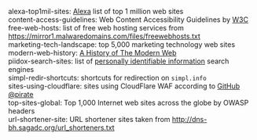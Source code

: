 alexa-top1mil-sites: [Alexa](https://www.alexa.com) list of top 1 million web sites  
content-access-guidelines: Web Content Accessibility Guidelines by [W3C](https://www.w3.org "World Wide Web Consortium")  
free-web-hosts: list of free web hosting services from <https://mirror1.malwaredomains.com/files/freewebhosts.txt>  
marketing-tech-landscape: top 5,000 marketing technology web sites  
modern-web-history: [A History of The Modern Web](https://github.com/whatwg/web-history "WHATWG web-history")  
piidox-search-sites: list of [personally identifiable information](https://en.wikipedia.org/wiki/Personally_identifiable_information) search engines  
simpl-redir-shortcuts: shortcuts for redirection on `simpl.info`  
sites-using-cloudflare: sites using CloudFlare WAF according to [GitHub @pirate](https://github.com/pirate)  
top-sites-global: Top 1,000 Internet web sites across the globe by OWASP headers  
url-shortener-site: URL shortener sites taken from <http://dns-bh.sagadc.org/url_shorteners.txt>  
